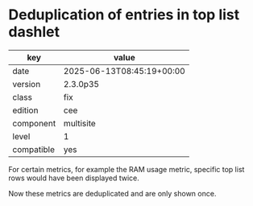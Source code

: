 [//]: # (werk v2)
# Deduplication of entries in top list dashlet

key        | value
---------- | ---
date       | 2025-06-13T08:45:19+00:00
version    | 2.3.0p35
class      | fix
edition    | cee
component  | multisite
level      | 1
compatible | yes

For certain metrics, for example the RAM usage metric, specific top list rows
would have been displayed twice.

Now these metrics are deduplicated and are only shown once.
